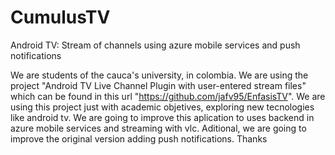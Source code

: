 # CumulusTV
Android TV: Stream of channels using azure mobile services and push notifications

We are students of the cauca's university, in colombia. We are using the project "Android TV Live Channel Plugin with user-entered stream files" which can be found in this url "https://github.com/jafv95/EnfasisTV". We are using this project just with academic objetives, exploring new tecnologies like android tv. We are going to improve this aplication to uses  backend in azure mobile services and streaming with vlc. Aditional, we are going to improve the original version adding push notifications. Thanks 

